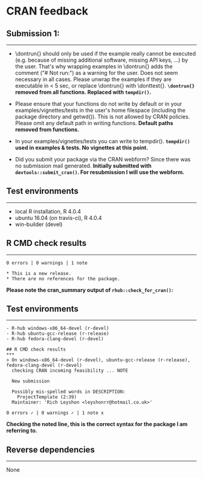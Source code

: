 # CRAN feedback

## Submission 1:
***

* \dontrun{} should only be used if the example really cannot be executed
(e.g. because of missing additional software, missing API keys, ...) by
the user. That's why wrapping examples in \dontrun{} adds the comment
("# Not run:") as a warning for the user.
Does not seem necessary in all cases.
Please unwrap the examples if they are executable in < 5 sec, or replace
\dontrun{} with \donttest{}.
**`\dontrun{}` removed from all functions. Replaced with `tempdir()`.**

* Please ensure that your functions do not write by default or in your
examples/vignettes/tests in the user's home filespace (including the
package directory and getwd()). This is not allowed by CRAN policies.
Please omit any default path in writing functions.
**Default paths removed from functions.**

* In your examples/vignettes/tests you can write to tempdir().
**`tempdir()` used in examples & tests. No vignettes at this point.**

* Did you submit your package via the CRAN webform? Since there was no
submission mail generated.
**Initially submitted with `devtools::submit_cran()`. For resubmission I will**
**use the webform.**


## Test environments
***

* local R installation, R 4.0.4
* ubuntu 16.04 (on travis-ci), R 4.0.4
* win-builder (devel)

## R CMD check results
***
```
0 errors | 0 warnings | 1 note

* This is a new release.
* There are no references for the package.
```

**Please note the cran_summary output of `rhub::check_for_cran()`:**
## Test environments
***
```
- R-hub windows-x86_64-devel (r-devel)
- R-hub ubuntu-gcc-release (r-release)
- R-hub fedora-clang-devel (r-devel)

## R CMD check results
***
> On windows-x86_64-devel (r-devel), ubuntu-gcc-release (r-release), fedora-clang-devel (r-devel)
  checking CRAN incoming feasibility ... NOTE
  
  New submission
  
  Possibly mis-spelled words in DESCRIPTION:
    ProjectTemplate (2:39)
  Maintainer: 'Rich Leyshon <leyshonrr@hotmail.co.uk>'

0 errors ✓ | 0 warnings ✓ | 1 note x
```

**Checking the noted line, this is the correct syntax for the package I am**
**referring to.**

## Reverse dependencies
***

None
